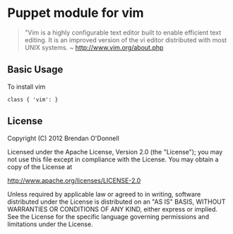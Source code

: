 # Puppet module for vim

> "Vim is a highly configurable text editor built to enable efficient text
editing. It is an improved version of the vi editor distributed with most
UNIX systems.
  ~ http://www.vim.org/about.php

## Basic Usage

To install vim

    class { 'vim': }

## License

Copyright (C) 2012 Brendan O'Donnell

Licensed under the Apache License, Version 2.0 (the "License");
you may not use this file except in compliance with the License.
You may obtain a copy of the License at

http://www.apache.org/licenses/LICENSE-2.0

Unless required by applicable law or agreed to in writing, software
distributed under the License is distributed on an "AS IS" BASIS,
WITHOUT WARRANTIES OR CONDITIONS OF ANY KIND, either express or implied.
See the License for the specific language governing permissions and
limitations under the License.
